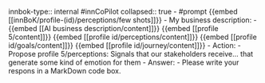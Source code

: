 innbok-type:: internal
#innCoPilot
collapsed:: true
	- #prompt {{embed [[innBoK/profile-(id)/perceptions/few shots]]}}
		- My business description:
		- {{embed [[AI business description/content]]}} {{embed [[profile 5/content]]}} {{embed [[profile id/perceptions/content]]}} {{embed [[profile id/goals/content]]}} {{embed [[profile id/journey/content]]}}
		- Action:
		- Propose profile 5/perceptions: Signals that our stakeholders receive... that generate some kind of emotion for them
		- Answer:
		- Please write your respons in a MarkDown code box.




